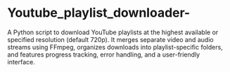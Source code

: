 # Youtube_playlist_downloader-
A Python script to download YouTube playlists at the highest available or specified resolution (default 720p). It merges separate video and audio streams using FFmpeg, organizes downloads into playlist-specific folders, and features progress tracking, error handling, and a user-friendly interface.
